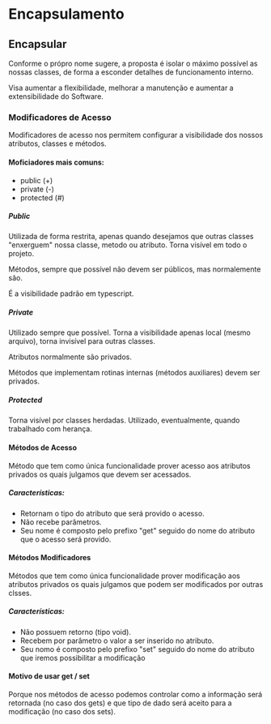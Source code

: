 # Encapsulamento

## Encapsular

Conforme o própro nome sugere, a proposta é isolar o máximo possível as nossas classes, de forma a esconder detalhes de funcionamento interno.

Visa aumentar a flexibilidade, melhorar a manutenção e aumentar a extensibilidade do Software.

### Modificadores de Acesso

Modificadores de acesso nos permitem configurar a visibilidade dos nossos atributos, classes e métodos.

#### Moficiadores mais comuns:

- public (+)
- private (-)
- protected (#)

##### Public

Utilizada de forma restrita, apenas quando desejamos que outras classes "enxerguem" nossa classe, metodo ou atributo. Torna visível em todo o projeto.

Métodos, sempre que possível não devem ser públicos, mas normalemente são.

É a visibilidade padrão em typescript.

##### Private

Utilizado sempre que possível. Torna a visibilidade apenas local (mesmo arquivo), torna invisível para outras classes.

Atributos normalmente são privados.

Métodos que implementam rotinas internas (métodos auxiliares) devem ser privados.

##### Protected

Torna visível por classes herdadas. Utilizado, eventualmente, quando trabalhado com herança.

#### Métodos de Acesso

Método que tem como única funcionalidade prover acesso aos atributos privados os quais julgamos que devem ser acessados.

##### Características:

- Retornam o tipo do atributo que será provido o acesso.
- Não recebe parâmetros.
- Seu nome é composto pelo prefixo "get" seguido do nome do atributo que o acesso será provido.

#### Métodos Modificadores

Métodos que tem como única funcionalidade prover modificação aos atributos privados os quais julgamos que podem ser modificados por outras clsses.

##### Características:

- Não possuem retorno (tipo void).
- Recebem por parâmetro o valor a ser inserido no atributo.
- Seu nomo é composto pelo prefixo "set" seguido do nome do atributo que iremos possibilitar a modificação

#### Motivo de usar get / set

Porque nos métodos de acesso podemos controlar como a informação será retornada (no caso dos gets) e que tipo de dado será aceito para a modificação (no caso dos sets).